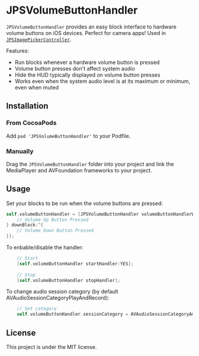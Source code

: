 # JPSVolumeButtonHandler

`JPSVolumeButtonHandler` provides an easy block interface to hardware volume buttons on iOS devices. Perfect for camera apps! Used in [`JPSImagePickerController`](https://github.com/jpsim/JPSImagePickerController).

Features:

* Run blocks whenever a hardware volume button is pressed
* Volume button presses don't affect system audio
* Hide the HUD typically displayed on volume button presses
* Works even when the system audio level is at its maximum or minimum, even when muted

## Installation

### From CocoaPods

Add `pod 'JPSVolumeButtonHandler'` to your Podfile.

### Manually

Drag the `JPSVolumeButtonHandler` folder into your project and link the MediaPlayer and AVFoundation frameworks to your project.

## Usage

Set your blocks to be run when the volume buttons are pressed:

```objective-c
self.volumeButtonHandler = [JPSVolumeButtonHandler volumeButtonHandlerWithUpBlock:^{
	// Volume Up Button Pressed
} downBlock:^{
	// Volume Down Button Pressed
}];
```

To enbable/disable the handler:
```objective-c
	// Start
	[self.volumeButtonHandler startHandler:YES]; 
	
	// Stop
	[self.volumeButtonHandler stopHandler];
```

To change audio session category (by default AVAudioSessionCategoryPlayAndRecord):
```objective-c
	// Set category
	self.volumeButtonHandler.sessionCategory = AVAudioSessionCategoryAmbient; 
```

## License

This project is under the MIT license.
